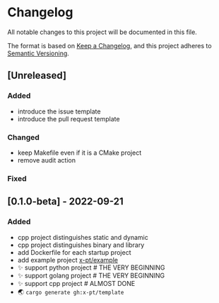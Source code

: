 # Changelog
All notable changes to this project will be documented in this file.

The format is based on [Keep a Changelog](https://keepachangelog.com/en/1.1.0/),
and this project adheres to [Semantic Versioning](https://semver.org/spec/v2.0.0.html).

## [Unreleased]

### Added

- introduce the issue template
- introduce the pull request template

### Changed

- keep Makefile even if it is a CMake project
- remove audit action

### Fixed

## [0.1.0-beta] - 2022-09-21

### Added

- cpp project distinguishes static and dynamic
- cpp project distinguishes binary and library
- add Dockerfile for each startup project
- add example project [x-pt/example](https://github.com/x-pt/example)
- :sparkles: support python project # THE VERY BEGINNING
- :sparkles: support golang project # THE VERY BEGINNING
- :sparkles: support cpp project    # ALMOST DONE
- :earth_asia: `cargo generate gh:x-pt/template`
